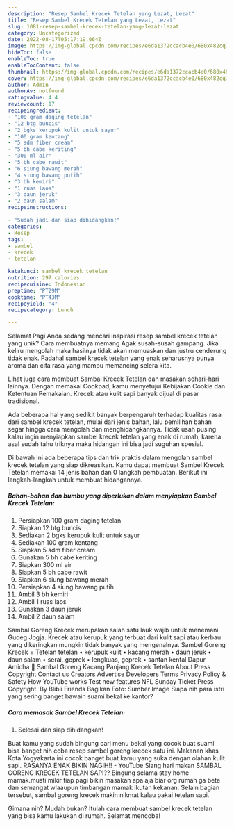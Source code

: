 ```yaml
---
description: "Resep Sambel Krecek Tetelan yang Lezat, Lezat"
title: "Resep Sambel Krecek Tetelan yang Lezat, Lezat"
slug: 1081-resep-sambel-krecek-tetelan-yang-lezat-lezat
category: Uncategorized
date: 2022-08-17T05:17:19.064Z
image: https://img-global.cpcdn.com/recipes/e6da1372ccacb4e0/680x482cq70/sambel-krecek-tetelan-foto-resep-utama.jpg
hideToc: false
enableToc: true
enableTocContent: false
thumbnail: https://img-global.cpcdn.com/recipes/e6da1372ccacb4e0/680x482cq70/sambel-krecek-tetelan-foto-resep-utama.jpg
cover: https://img-global.cpcdn.com/recipes/e6da1372ccacb4e0/680x482cq70/sambel-krecek-tetelan-foto-resep-utama.jpg
author: Admin
authorAv: notfound
ratingvalue: 4.4
reviewcount: 17
recipeingredient:
- "100 gram daging tetelan"
- "12 btg buncis"
- "2 bgks kerupuk kulit untuk sayur"
- "100 gram kentang"
- "5 sdm fiber cream"
- "5 bh cabe keriting"
- "300 ml air"
- "5 bh cabe rawit"
- "6 siung bawang merah"
- "4 siung bawang putih"
- "3 bh kemiri"
- "1 ruas laos"
- "3 daun jeruk"
- "2 daun salam"
recipeinstructions:

- "Sudah jadi dan siap dihidangkan!"
categories:
- Resep
tags:
- sambel
- krecek
- tetelan

katakunci: sambel krecek tetelan 
nutrition: 297 calories
recipecuisine: Indonesian
preptime: "PT29M"
cooktime: "PT43M"
recipeyield: "4"
recipecategory: Lunch

---
```



Selamat Pagi Anda sedang mencari inspirasi resep sambel krecek tetelan yang unik? Cara membuatnya memang Agak susah-susah gampang. Jika keliru mengolah maka hasilnya tidak akan memuaskan dan justru cenderung tidak enak. Padahal sambel krecek tetelan yang enak seharusnya punya aroma dan cita rasa yang mampu memancing selera kita.


Lihat juga cara membuat Sambal Krecek Tetelan dan masakan sehari-hari lainnya. Dengan memakai Cookpad, kamu menyetujui Kebijakan Cookie dan Ketentuan Pemakaian. Krecek atau kulit sapi banyak dijual di pasar tradisional.

Ada beberapa hal yang sedikit banyak berpengaruh terhadap kualitas rasa dari sambel krecek tetelan, mulai dari jenis bahan, lalu pemilihan bahan segar hingga cara mengolah dan menghidangkannya. Tidak usah pusing kalau ingin menyiapkan sambel krecek tetelan yang enak di rumah, karena asal sudah tahu triknya maka hidangan ini bisa jadi suguhan spesial.


Di bawah ini ada beberapa tips dan trik praktis dalam mengolah sambel krecek tetelan yang siap dikreasikan. Kamu dapat membuat Sambel Krecek Tetelan memakai 14 jenis bahan dan 0 langkah pembuatan. Berikut ini langkah-langkah untuk membuat hidangannya.

<!--inarticleads1-->

##### Bahan-bahan dan bumbu yang diperlukan dalam menyiapkan Sambel Krecek Tetelan:

1. Persiapkan 100 gram daging tetelan
1. Siapkan 12 btg buncis
1. Sediakan 2 bgks kerupuk kulit untuk sayur
1. Sediakan 100 gram kentang
1. Siapkan 5 sdm fiber cream
1. Gunakan 5 bh cabe keriting
1. Siapkan 300 ml air
1. Siapkan 5 bh cabe rawit
1. Siapkan 6 siung bawang merah
1. Persiapkan 4 siung bawang putih
1. Ambil 3 bh kemiri
1. Ambil 1 ruas laos
1. Gunakan 3 daun jeruk
1. Ambil 2 daun salam


Sambal Goreng Krecek merupakan salah satu lauk wajib untuk menemani Gudeg Jogja. Krecek atau kerupuk yang terbuat dari kulit sapi atau kerbau yang dikeringkan mungkin tidak banyak yang mengenalnya. Sambel Goreng Krecek + Tetelan tetelan • kerupuk kulit • kacang merah • daun jeruk • daun salam • serai, geprek • lengkuas, geprek • santan kental Dapur Amicha 🌼 Sambal Goreng Kacang Panjang Krecek Tetelan About Press Copyright Contact us Creators Advertise Developers Terms Privacy Policy &amp; Safety How YouTube works Test new features NFL Sunday Ticket Press Copyright. By Blibli Friends Bagikan Foto: Sumber Image Siapa nih para istri yang sering banget bawain suami bekal ke kantor? 

<!--inarticleads2-->

##### Cara memasak Sambel Krecek Tetelan:


1. Selesai dan siap dihidangkan!

Buat kamu yang sudah bingung cari menu bekal yang cocok buat suami bisa banget nih coba resep sambel goreng krecek satu ini. Makanan khas Kota Yogyakarta ini cocok banget buat kamu yang suka dengan olahan kulit sapi. RASANYA ENAK BIKIN NAGIH!! - YouTube Siang hari makan SAMBAL GORENG KRECEK TETELAN SAPI?? Bingung selama stay home mamak.musti mikir tiap pagi bikin masakan apa aja biar org rumah ga bete dan semangat wlaaupun timbangan mamak ikutan kekanan. Selain bagian tersebut, sambal goreng krecek makin nikmat kalau pakai tetelan sapi. 

Gimana nih? Mudah bukan? Itulah cara membuat sambel krecek tetelan yang bisa kamu lakukan di rumah. Selamat mencoba!
